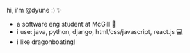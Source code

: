 hi, i'm @dyune :) ✨
- a software eng student at McGill 🏫
- i use: java, python, django, html/css/javascript, react.js 💻
- i like dragonboating!

<!---
dyune/dyune is a ✨ special ✨ repository because its `README.md` (this file) appears on your GitHub profile.
You can click the Preview link to take a look at your changes.
--->
